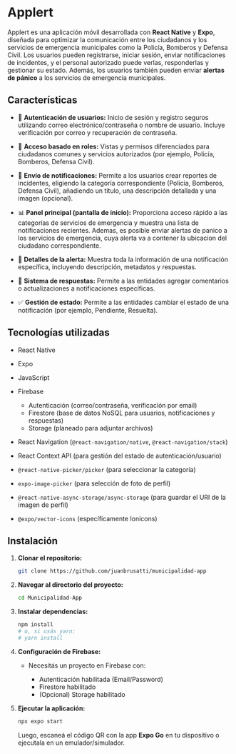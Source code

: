# Applert

Applert es una aplicación móvil desarrollada con **React Native** y **Expo**, diseñada para optimizar la comunicación entre los ciudadanos y los servicios de emergencia municipales como la Policía, Bomberos y Defensa Civil. Los usuarios pueden registrarse, iniciar sesión, enviar notificaciones de incidentes, y el personal autorizado puede verlas, responderlas y gestionar su estado. Además, los usuarios también pueden enviar **alertas de pánico** a los servicios de emergencia municipales.

## Características

* 🔐 **Autenticación de usuarios:** Inicio de sesión y registro seguros utilizando correo electrónico/contraseña o nombre de usuario. Incluye verificación por correo y recuperación de contraseña.

* 👥 **Acceso basado en roles:** Vistas y permisos diferenciados para ciudadanos comunes y servicios autorizados (por ejemplo, Policía, Bomberos, Defensa Civil).

* 🚨 **Envío de notificaciones:** Permite a los usuarios crear reportes de incidentes, eligiendo la categoría correspondiente (Policía, Bomberos, Defensa Civil), añadiendo un título, una descripción detallada y una imagen (opcional).

* 📊 **Panel principal (pantalla de inicio):** Proporciona acceso rápido a las categorías de servicios de emergencia y muestra una lista de notificaciones recientes. Ademas, es posible enviar alertas de panico a los servicios de emergencia, cuya alerta va a contener la ubicacion del ciudadano correspondiente.

* 📄 **Detalles de la alerta:** Muestra toda la información de una notificación específica, incluyendo descripción, metadatos y respuestas.

* 💬 **Sistema de respuestas:** Permite a las entidades agregar comentarios o actualizaciones a notificaciones específicas.

* ✅ **Gestión de estado:** Permite a las entidades cambiar el estado de una notificación (por ejemplo, Pendiente, Resuelta).

## Tecnologías utilizadas

* React Native
* Expo
* JavaScript
* Firebase

  * Autenticación (correo/contraseña, verificación por email)
  * Firestore (base de datos NoSQL para usuarios, notificaciones y respuestas)
  * Storage (planeado para adjuntar archivos)
* React Navigation (`@react-navigation/native`, `@react-navigation/stack`)
* React Context API (para gestión del estado de autenticación/usuario)
* `@react-native-picker/picker` (para seleccionar la categoría)
* `expo-image-picker` (para selección de foto de perfil)
* `@react-native-async-storage/async-storage` (para guardar el URI de la imagen de perfil)
* `@expo/vector-icons` (específicamente Ionicons)

## Instalación

1. **Clonar el repositorio:**

   ```bash
   git clone https://github.com/juanbrusatti/municipalidad-app
   ```

2. **Navegar al directorio del proyecto:**

   ```bash
   cd Municipalidad-App
   ```

3. **Instalar dependencias:**

   ```bash
   npm install
   # o, si usás yarn:
   # yarn install
   ```

4. **Configuración de Firebase:**

   * Necesitás un proyecto en Firebase con:

     * Autenticación habilitada (Email/Password)
     * Firestore habilitado
     * (Opcional) Storage habilitado

5. **Ejecutar la aplicación:**

   ```bash
   npx expo start
   ```

   Luego, escaneá el código QR con la app **Expo Go** en tu dispositivo o ejecutala en un emulador/simulador.